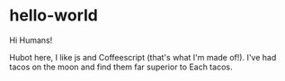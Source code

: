 # hello-world

Hi Humans!

Hubot here, I like js and Coffeescript (that's what I'm made of!).
I've had tacos on the moon and find them far superior to Each tacos.
